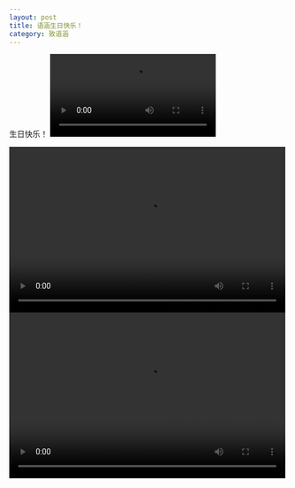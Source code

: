 ```yaml
---
layout: post
title: 语涵生日快乐！
category: 致语涵
---
```

生日快乐！
![cover](https://raw.githubusercontent.com/huiqiang233/huiqiang233.github.io/master/image/cyhhappybirthday.mp4)

<video src="https://video.weibo.com/show?fid=1034:4851703825236125" controls="controls" width="500" height="300">您的浏览器不支持播放该视频！</video>
<video src="https://raw.githubusercontent.com/huiqiang233/huiqiang233.github.io/master/image/cyhhappybirthday.mp4" controls="controls" width="500" height="300">您的浏览器不支持播放该视频！</video>

